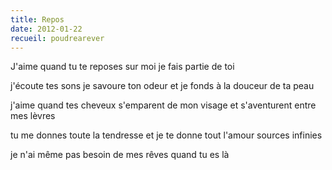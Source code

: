 ```yaml
---
title: Repos
date: 2012-01-22
recueil: poudrearever
---
```


J'aime quand tu te reposes sur moi
je fais partie de toi

j'écoute tes sons
je savoure ton odeur
et je fonds à la douceur de ta peau

j'aime quand tes cheveux s'emparent de mon visage
et s'aventurent entre mes lèvres

tu me donnes toute la tendresse et je te donne tout l'amour
sources infinies

je n'ai même pas besoin de mes rêves quand tu es là
